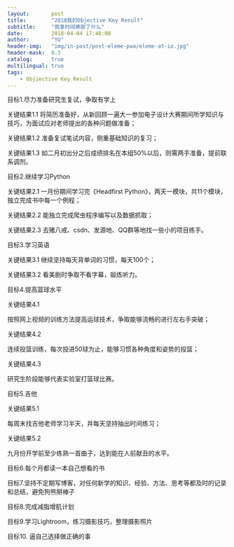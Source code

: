 ```yaml
---
layout:       post
title:        "2018我的Objective Key Result"
subtitle:     "我拿时间换取了什么"
date:         2018-04-04 17:40:00
author:       "YU"
header-img:   "img/in-post/post-eleme-pwa/eleme-at-io.jpg"
header-mask:  0.3
catalog:      true
multilingual: true
tags:
    - Objiective Key Result
---
```


目标1.尽力准备研究生复试，争取有学上

关键结果1.1 将简历准备好，从新回顾一遍大一参加电子设计大赛期间所学知识与技巧，为面试应对老师提出的各种问题做准备；

关键结果1.2 准备复试笔试内容，侧重基础知识的复习； 

关键结果1.3 如二月初出分之后成绩排名在本组50%以后，则需两手准备，提前联系调剂。

目标2.继续学习Python

关键结果2.1 一月份期间学习完《Headfirst Python》，两天一模块，共11个模块，独立完成书中每一个例程；

关键结果2.2 能独立完成爬虫程序编写以及数据抓取；

关键结果2.3 去猪八戒、csdn、发源地、QQ群等地找一些小的项目练手。

目标3.学习英语

关键结果3.1 继续坚持每天背单词的习惯，每天100个；

关键结果3.2 看美剧时争取不看字幕，锻炼听力。

目标4.提高篮球水平

关键结果4.1

按照网上视频的训练方法提高运球技术，争取能够流畅的进行左右手突破；

关键结果4.2

连续投篮训练，每次投进50球为止，能够习惯各种角度和姿势的投篮；

关键结果4.3

研究生阶段能够代表实验室打篮球比赛。

目标5.吉他

关键结果5.1

每周末找吉他老师学习半天，并每天坚持抽出时间练习；

关键结果5.2

九月份开学前至少练熟一首曲子，达到能在人前献丑的水平。

目标6.每个月都读一本自己想看的书

目标7.坚持不定期写博客，对任何新学的知识、经验、方法、思考等都及时的记录和总结，避免狗熊掰棒子

目标8.完成减脂增肌计划

目标9.学习Lightroom​，练习摄影技巧，整理摄影照片

目标10. 逼自己选择做正确的事
